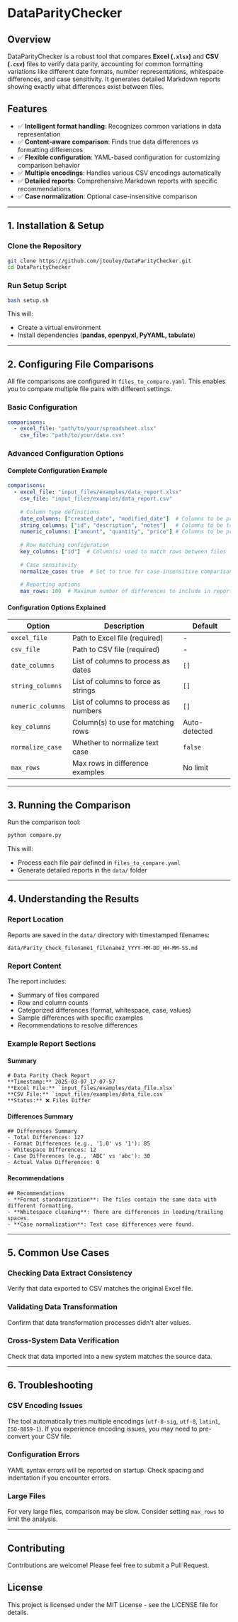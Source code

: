 # DataParityChecker

## Overview
DataParityChecker is a robust tool that compares **Excel (`.xlsx`)** and **CSV (`.csv`)** files to verify data parity, accounting for common formatting variations like different date formats, number representations, whitespace differences, and case sensitivity. It generates detailed Markdown reports showing exactly what differences exist between files.

## Features
- ✅ **Intelligent format handling**: Recognizes common variations in data representation
- ✅ **Content-aware comparison**: Finds true data differences vs formatting differences
- ✅ **Flexible configuration**: YAML-based configuration for customizing comparison behavior
- ✅ **Multiple encodings**: Handles various CSV encodings automatically
- ✅ **Detailed reports**: Comprehensive Markdown reports with specific recommendations
- ✅ **Case normalization**: Optional case-insensitive comparison

---

## **1. Installation & Setup**
### Clone the Repository
```bash
git clone https://github.com/jtouley/DataParityChecker.git
cd DataParityChecker
```

### Run Setup Script
```sh
bash setup.sh
```
This will:
- Create a virtual environment
- Install dependencies (**pandas, openpyxl, PyYAML, tabulate**)

---

## **2. Configuring File Comparisons**

All file comparisons are configured in `files_to_compare.yaml`. This enables you to compare multiple file pairs with different settings.

### Basic Configuration
```yaml
comparisons:
  - excel_file: "path/to/your/spreadsheet.xlsx"
    csv_file: "path/to/your/data.csv"
```

### Advanced Configuration Options

#### Complete Configuration Example
```yaml
comparisons:
  - excel_file: "input_files/examples/data_report.xlsx"
    csv_file: "input_files/examples/data_report.csv"
    
    # Column type definitions
    date_columns: ["created_date", "modified_date"]  # Columns to be processed as dates
    string_columns: ["id", "description", "notes"]   # Columns to be treated as strings
    numeric_columns: ["amount", "quantity", "price"] # Columns to be processed as numbers
    
    # Row matching configuration
    key_columns: ["id"]  # Column(s) used to match rows between files
    
    # Case sensitivity
    normalize_case: true  # Set to true for case-insensitive comparison
    
    # Reporting options
    max_rows: 100  # Maximum number of differences to include in report
```

#### Configuration Options Explained

| Option | Description | Default |
|--------|-------------|---------|
| `excel_file` | Path to Excel file (required) | - |
| `csv_file` | Path to CSV file (required) | - |
| `date_columns` | List of columns to process as dates | `[]` |
| `string_columns` | List of columns to force as strings | `[]` |
| `numeric_columns` | List of columns to process as numbers | `[]` |
| `key_columns` | Column(s) to use for matching rows | Auto-detected |
| `normalize_case` | Whether to normalize text case | `false` |
| `max_rows` | Max rows in difference examples | No limit |

---

## **3. Running the Comparison**

Run the comparison tool:
```sh
python compare.py
```

This will:
- Process each file pair defined in `files_to_compare.yaml`
- Generate detailed reports in the `data/` folder

---

## **4. Understanding the Results**

### Report Location
Reports are saved in the `data/` directory with timestamped filenames:
```
data/Parity_Check_filename1_filename2_YYYY-MM-DD_HH-MM-SS.md
```

### Report Content
The report includes:
- Summary of files compared
- Row and column counts
- Categorized differences (format, whitespace, case, values)
- Sample differences with specific examples
- Recommendations to resolve differences

### Example Report Sections

#### Summary
```
# Data Parity Check Report
**Timestamp:** 2025-03-07_17-07-57
**Excel File:** `input_files/examples/data_file.xlsx`
**CSV File:** `input_files/examples/data_file.csv`
**Status:** ❌ Files Differ
```

#### Differences Summary
```
## Differences Summary
- Total Differences: 127
- Format Differences (e.g., '1.0' vs '1'): 85
- Whitespace Differences: 12
- Case Differences (e.g., 'ABC' vs 'abc'): 30
- Actual Value Differences: 0
```

#### Recommendations
```
## Recommendations
- **Format standardization**: The files contain the same data with different formatting.
- **Whitespace cleaning**: There are differences in leading/trailing spaces.
- **Case normalization**: Text case differences were found.
```

---

## **5. Common Use Cases**

### Checking Data Extract Consistency
Verify that data exported to CSV matches the original Excel file.

### Validating Data Transformation
Confirm that data transformation processes didn't alter values.

### Cross-System Data Verification
Check that data imported into a new system matches the source data.

---

## **6. Troubleshooting**

### CSV Encoding Issues
The tool automatically tries multiple encodings (`utf-8-sig`, `utf-8`, `latin1`, `ISO-8859-1`). If you experience encoding issues, you may need to pre-convert your CSV file.

### Configuration Errors
YAML syntax errors will be reported on startup. Check spacing and indentation if you encounter errors.

### Large Files
For very large files, comparison may be slow. Consider setting `max_rows` to limit the analysis.

---

## Contributing
Contributions are welcome! Please feel free to submit a Pull Request.

## License
This project is licensed under the MIT License - see the LICENSE file for details.
